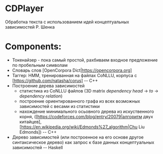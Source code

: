 # CDPlayer

Обработка текста с использованием идей концептуальных зависимостей Р. Шенка

# Components:

- Токенайзер - пока самый простой, рахбиваем входное предложение по пробельным символам
- Словарь слов [OpenCorpora Dict|https://opencorpora.org]
- Таггер: HMM, тренированная на файлах CoNLLU, корпуса с [https://github.com/natasha/corus] -- C++
- Построение дерева зависимостей
    - статистика из CoNLLU файлов (3D matrix *dependency head* -> *to* -> *dependency relation*)
    - построение ориентированного графа из всех возможных зависимостей с весами из статистики
    - нахождение минимального осьовного дерева из искуственного корня, ([https://codeforces.com/blog/entry/20079|алгоритм двух китайцев], [https://en.wikipedia.org/wiki/Edmonds%27_algorithm|Chu Liu Edmonds]) -- C++
- Дерево зависимостей (или построенное на его основе другое синтаксическое дерево) как запрос к базе данных концептуальных зависимостей -- Haskell
